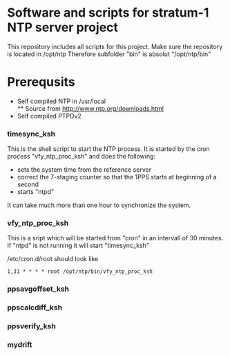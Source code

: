 
# Software and scripts for stratum-1 NTP server project

This repository includes all scripts for this project. Make sure the repository is located in /opt/ntp
Therefore subfolder "bin" is absolut "/opt/ntp/bin"

# Prerequsits

* Self compiled NTP in /usr/local <br>
** Source from http://www.ntp.org/downloads.html
* Self compiled PTPDv2

### timesync_ksh

This is the shell script to start the NTP process. It is started by the cron process "vfy_ntp_proc_ksh" and does the following:

* sets the system time from the reference server
* correct the 7-staging counter so that the 1PPS starts at beginning of a second
* starts "ntpd"

It can take much more than one hour to synchronize the system.

### vfy_ntp_proc_ksh

This is a sript which will be started from "cron" in an intervall of 30 minutes. If "ntpd" is not running it will start "timesync_ksh"

/etc/cron.d/root should look like

    1,31 * * * * root /opt/ntp/bin/vfy_ntp_proc_ksh


### ppsavgoffset_ksh

### ppscalcdiff_ksh

### ppsverify_ksh

### mydrift
